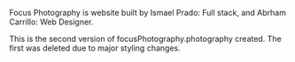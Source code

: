 Focus Photography is website built by Ismael Prado: Full stack, and Abrham Carrillo: Web Designer.

This is the second version of focusPhotography.photography created. The first was deleted due to major styling changes.